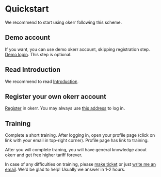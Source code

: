 # Quickstart
We recommend to start using okerr following this scheme.

## Demo account
If you want, you can use demo okerr account, skipping registration step. 
[Demo login](https://cur.okerr.com/demologin). This step is optional.

## Read Introduction
We recommend to read [Introduction](Introduction). 

## Register your own okerr account
[Register](https://cur.okerr.com/signup) in okerr. You may always use [this address](https://cur.okerr.com/) to log in. 

## Training
Complete a short training. After logging in, open your profile page (click on link with your email in top-right corner). Profile page has link to training.

After you will complete traning, you will have general knowledge about okerr and get free higher tariff forever.

In case of any difficulties on training, please [make ticket](https://okerr.freshdesk.com/) or just [write me an email](mailto:support@okerr.com). We'd be glad to help! Usually we answer in 1-2 hours.



